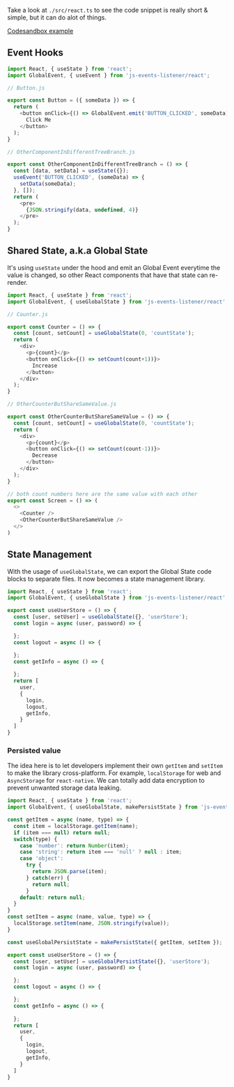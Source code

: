
Take a look at `./src/react.ts` to see the code snippet is really short & simple, but it can do alot of things.

[Codesandbox example](https://codesandbox.io/s/js-events-listener-pmm9t) 

## Event Hooks

```javascript
import React, { useState } from 'react';
import GlobalEvent, { useEvent } from 'js-events-listener/react';

// Button.js

export const Button = ({ someData }) => {
  return (
    <button onClick={() => GlobalEvent.emit('BUTTON_CLICKED', someData)}>
      Click Me
    </button>
  );
}

// OtherComponentInDifferentTreeBranch.js

export const OtherComponentInDifferentTreeBranch = () => {
  const [data, setData] = useState({});
  useEvent('BUTTON_CLICKED', (someData) => {
    setData(someData);
  }, []);
  return (
    <pre>
      {JSON.stringify(data, undefined, 4)}
    </pre>
  );
}

```

## Shared State, a.k.a Global State

It's using `useState` under the hood and emit an Global Event everytime the value is changed, so other React components that have that state can re-render.

```javascript
import React, { useState } from 'react';
import GlobalEvent, { useGlobalState } from 'js-events-listener/react';

// Counter.js

export const Counter = () => {
  const [count, setCount] = useGlobalState(0, 'countState');
  return (
    <div>
      <p>{count}</p>
      <button onClick={() => setCount(count+1))}>
        Increase
      </button>
    </div>
  );
}

// OtherCounterButShareSameValue.js

export const OtherCounterButShareSameValue = () => {
  const [count, setCount] = useGlobalState(0, 'countState');
  return (
    <div>
      <p>{count}</p>
      <button onClick={() => setCount(count-1))}>
        Decrease
      </button>
    </div>
  );
}

// both count numbers here are the same value with each other
export const Screen = () => (
  <>
    <Counter />
    <OtherCounterButShareSameValue />
  </>
)

```

## State Management

With the usage of `useGlobalState`, we can export the Global State code blocks to separate files. It now becomes a state management library.

```javascript
import React, { useState } from 'react';
import GlobalEvent, { useGlobalState } from 'js-events-listener/react';

export const useUserStore = () => {
  const [user, setUser] = useGlobalState({}, 'userStore');
  const login = async (user, password) => {

  };
  const logout = async () => {

  };
  const getInfo = async () => {
    
  };
  return [
    user,
    {
      login,
      logout,
      getInfo,
    }
  ]
}
```

### Persisted value

The idea here is to let developers implement their own `getItem` and `setItem` to make the library cross-platform. For example, `localStorage` for web and `AsyncStorage` for `react-native`. We can totally add data encryption to prevent unwanted storage data leaking.

```javascript
import React, { useState } from 'react';
import GlobalEvent, { useGlobalState, makePersistState } from 'js-events-listener/react';

const getItem = async (name, type) => {
  const item = localStorage.getItem(name);
  if (item === null) return null;
  switch(type) {
    case 'number': return Number(item);
    case 'string': return item === 'null' ? null : item;
    case 'object': 
      try {
        return JSON.parse(item);
      } catch(err) {
        return null;
      }
    default: return null;
  }
}
const setItem = async (name, value, type) => {
  localStorage.setItem(name, JSON.stringify(value));
}

const useGlobalPersistState = makePersistState({ getItem, setItem });

export const useUserStore = () => {
  const [user, setUser] = useGlobalPersistState({}, 'userStore');
  const login = async (user, password) => {

  };
  const logout = async () => {

  };
  const getInfo = async () => {
    
  };
  return [
    user,
    {
      login,
      logout,
      getInfo,
    }
  ]
}
```
```